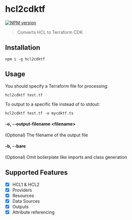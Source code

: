 # hcl2cdktf

<span class="badge-npmversion"><a href="https://npmjs.org/package/hcl2cdktf" title="View this project on NPM"><img src="https://img.shields.io/npm/v/hcl2cdktf.svg" alt="NPM version" /></a></span>

> Converts HCL to Terraform CDK

## Installation

```
npm i -g hcl2cdktf
```

## Usage

You should specify a Terraform file for processing:

```
hcl2cdktf test.tf
```

To output to a specific file instead of to stdout:

```
hcl2cdktf test.tf -o mycdktf.ts
```

#### -o, --output-filename &lt;filename&gt;

(Optional) The filename of the output file

#### -b, --bare

(Optional) Omit boilerplate like imports and class generation

## Supported Features

- [x] HCL1 & HCL2
- [x] Providers
- [x] Resources
- [x] Data Sources
- [x] Outputs
- [x] Attribute referencing

